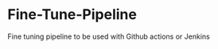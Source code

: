 # Fine-Tune-Pipeline
Fine tuning pipeline to be used with Github actions or Jenkins































